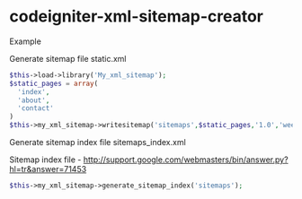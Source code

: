 codeigniter-xml-sitemap-creator
===============================
Example

Generate sitemap file static.xml

```php
$this->load->library('My_xml_sitemap');
$static_pages = array(
  'index',
  'about',
  'contact'
)
$this->my_xml_sitemap->writesitemap('sitemaps',$static_pages,'1.0','weekly','static');
```

Generate sitemap index file sitemaps_index.xml 

Sitemap index file - http://support.google.com/webmasters/bin/answer.py?hl=tr&answer=71453

```php
$this->my_xml_sitemap->generate_sitemap_index('sitemaps');
```
